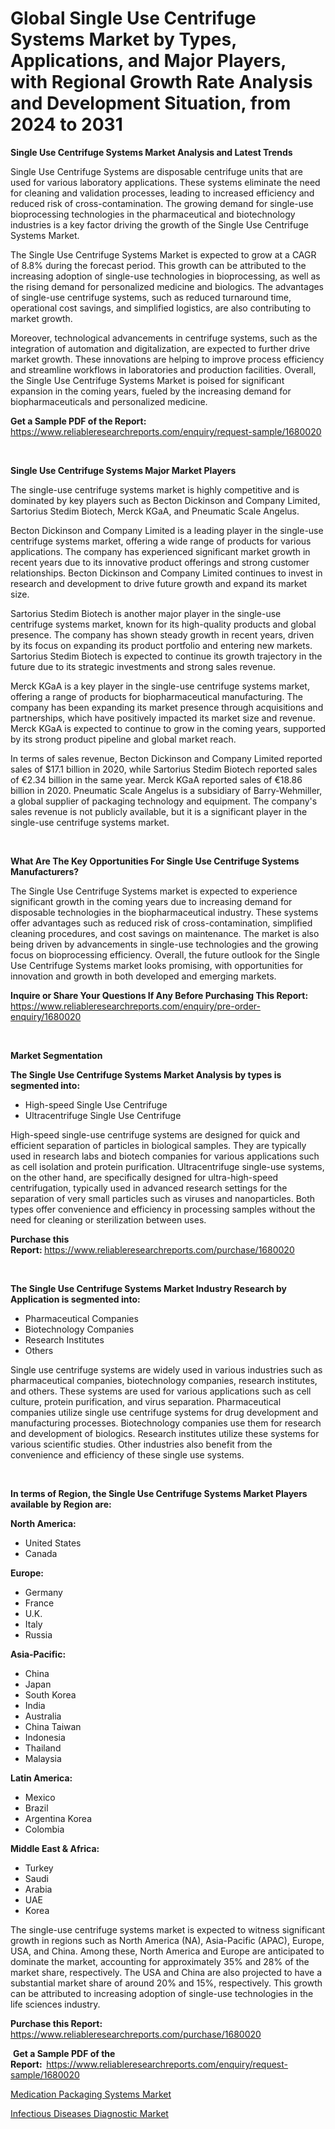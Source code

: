 <p><h1>Global Single Use Centrifuge Systems Market by Types, Applications, and Major Players, with Regional Growth Rate Analysis and Development Situation, from 2024 to 2031</h1></p><p><strong>Single Use Centrifuge Systems Market Analysis and Latest Trends</strong></p>
<p><p>Single Use Centrifuge Systems are disposable centrifuge units that are used for various laboratory applications. These systems eliminate the need for cleaning and validation processes, leading to increased efficiency and reduced risk of cross-contamination. The growing demand for single-use bioprocessing technologies in the pharmaceutical and biotechnology industries is a key factor driving the growth of the Single Use Centrifuge Systems Market.</p><p>The Single Use Centrifuge Systems Market is expected to grow at a CAGR of 8.8% during the forecast period. This growth can be attributed to the increasing adoption of single-use technologies in bioprocessing, as well as the rising demand for personalized medicine and biologics. The advantages of single-use centrifuge systems, such as reduced turnaround time, operational cost savings, and simplified logistics, are also contributing to market growth.</p><p>Moreover, technological advancements in centrifuge systems, such as the integration of automation and digitalization, are expected to further drive market growth. These innovations are helping to improve process efficiency and streamline workflows in laboratories and production facilities. Overall, the Single Use Centrifuge Systems Market is poised for significant expansion in the coming years, fueled by the increasing demand for biopharmaceuticals and personalized medicine.</p></p>
<p><strong>Get a Sample PDF of the Report:&nbsp;</strong> <a href="https://www.reliableresearchreports.com/enquiry/request-sample/1680020">https://www.reliableresearchreports.com/enquiry/request-sample/1680020</a></p>
<p>&nbsp;</p>
<p><strong>Single Use Centrifuge Systems Major Market Players</strong></p>
<p><p>The single-use centrifuge systems market is highly competitive and is dominated by key players such as Becton Dickinson and Company Limited, Sartorius Stedim Biotech, Merck KGaA, and Pneumatic Scale Angelus.</p><p>Becton Dickinson and Company Limited is a leading player in the single-use centrifuge systems market, offering a wide range of products for various applications. The company has experienced significant market growth in recent years due to its innovative product offerings and strong customer relationships. Becton Dickinson and Company Limited continues to invest in research and development to drive future growth and expand its market size.</p><p>Sartorius Stedim Biotech is another major player in the single-use centrifuge systems market, known for its high-quality products and global presence. The company has shown steady growth in recent years, driven by its focus on expanding its product portfolio and entering new markets. Sartorius Stedim Biotech is expected to continue its growth trajectory in the future due to its strategic investments and strong sales revenue.</p><p>Merck KGaA is a key player in the single-use centrifuge systems market, offering a range of products for biopharmaceutical manufacturing. The company has been expanding its market presence through acquisitions and partnerships, which have positively impacted its market size and revenue. Merck KGaA is expected to continue to grow in the coming years, supported by its strong product pipeline and global market reach.</p><p>In terms of sales revenue, Becton Dickinson and Company Limited reported sales of $17.1 billion in 2020, while Sartorius Stedim Biotech reported sales of €2.34 billion in the same year. Merck KGaA reported sales of €18.86 billion in 2020. Pneumatic Scale Angelus is a subsidiary of Barry-Wehmiller, a global supplier of packaging technology and equipment. The company's sales revenue is not publicly available, but it is a significant player in the single-use centrifuge systems market.</p></p>
<p>&nbsp;</p>
<p><strong>What Are The Key Opportunities For Single Use Centrifuge Systems Manufacturers?</strong></p>
<p><p>The Single Use Centrifuge Systems market is expected to experience significant growth in the coming years due to increasing demand for disposable technologies in the biopharmaceutical industry. These systems offer advantages such as reduced risk of cross-contamination, simplified cleaning procedures, and cost savings on maintenance. The market is also being driven by advancements in single-use technologies and the growing focus on bioprocessing efficiency. Overall, the future outlook for the Single Use Centrifuge Systems market looks promising, with opportunities for innovation and growth in both developed and emerging markets.</p></p>
<p><strong>Inquire or Share Your Questions If Any Before Purchasing This Report:</strong> <a href="https://www.reliableresearchreports.com/enquiry/pre-order-enquiry/1680020">https://www.reliableresearchreports.com/enquiry/pre-order-enquiry/1680020</a></p>
<p>&nbsp;</p>
<p><strong>Market Segmentation</strong></p>
<p><strong>The Single Use Centrifuge Systems Market Analysis by types is segmented into:</strong></p>
<p><ul><li>High-speed Single Use Centrifuge</li><li>Ultracentrifuge Single Use Centrifuge</li></ul></p>
<p><p>High-speed single-use centrifuge systems are designed for quick and efficient separation of particles in biological samples. They are typically used in research labs and biotech companies for various applications such as cell isolation and protein purification. Ultracentrifuge single-use systems, on the other hand, are specifically designed for ultra-high-speed centrifugation, typically used in advanced research settings for the separation of very small particles such as viruses and nanoparticles. Both types offer convenience and efficiency in processing samples without the need for cleaning or sterilization between uses.</p></p>
<p><strong>Purchase this Report:&nbsp;</strong><a href="https://www.reliableresearchreports.com/purchase/1680020">https://www.reliableresearchreports.com/purchase/1680020</a></p>
<p>&nbsp;</p>
<p><strong>The Single Use Centrifuge Systems Market Industry Research by Application is segmented into:</strong></p>
<p><ul><li>Pharmaceutical Companies</li><li>Biotechnology Companies</li><li>Research Institutes</li><li>Others</li></ul></p>
<p><p>Single use centrifuge systems are widely used in various industries such as pharmaceutical companies, biotechnology companies, research institutes, and others. These systems are used for various applications such as cell culture, protein purification, and virus separation. Pharmaceutical companies utilize single use centrifuge systems for drug development and manufacturing processes. Biotechnology companies use them for research and development of biologics. Research institutes utilize these systems for various scientific studies. Other industries also benefit from the convenience and efficiency of these single use systems.</p></p>
<p>&nbsp;</p>
<p><strong>In terms of Region, the Single Use Centrifuge Systems Market Players available by Region are:</strong></p>
<p>
    <p> <strong> North America: </strong>
        <ul>
            <li>United States</li>
            <li>Canada</li>
        </ul>
        </p> 
    <p> <strong> Europe: </strong>
        <ul>
            <li>Germany</li>
            <li>France</li>
            <li>U.K.</li>
            <li>Italy</li>
            <li>Russia</li>
        </ul>
        </p> 
    <p> <strong> Asia-Pacific: </strong>
        <ul>
            <li>China</li>
            <li>Japan</li>
            <li>South Korea</li>
            <li>India</li>
            <li>Australia</li>
            <li>China Taiwan</li>
            <li>Indonesia</li>
            <li>Thailand</li>
            <li>Malaysia</li>
        </ul>
        </p> 
    <p> <strong> Latin America: </strong>
        <ul>
            <li>Mexico</li>
            <li>Brazil</li>
            <li>Argentina Korea</li>
            <li>Colombia</li>
        </ul>
        </p> 
    <p> <strong> Middle East & Africa: </strong>
        <ul>
            <li>Turkey</li>
            <li>Saudi</li>
            <li>Arabia</li>
            <li>UAE</li>
            <li>Korea</li>
        </ul>
    </p>
    </p>
<p><p>The single-use centrifuge systems market is expected to witness significant growth in regions such as North America (NA), Asia-Pacific (APAC), Europe, USA, and China. Among these, North America and Europe are anticipated to dominate the market, accounting for approximately 35% and 28% of the market share, respectively. The USA and China are also projected to have a substantial market share of around 20% and 15%, respectively. This growth can be attributed to increasing adoption of single-use technologies in the life sciences industry.</p></p>
<p><strong>Purchase this Report: </strong><a href="https://www.reliableresearchreports.com/purchase/1680020">https://www.reliableresearchreports.com/purchase/1680020</a></p>
<p>&nbsp;<strong>Get a Sample PDF of the Report:&nbsp;&nbsp;</strong><a href="https://www.reliableresearchreports.com/enquiry/request-sample/1680020">https://www.reliableresearchreports.com/enquiry/request-sample/1680020</a></p>
<p><strong></strong></p>
<p><p><a href="https://github.com/Angelnienowdseej3e45z3p8c/Market-Research-Report-List-1/blob/main/medication-packaging-systems-market.md">Medication Packaging Systems Market</a></p><p><a href="https://github.com/brentleyjimmiealvaradoz4l1rea/Market-Research-Report-List-1/blob/main/infectious-diseases-diagnostic-market.md">Infectious Diseases Diagnostic Market</a></p></p>